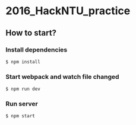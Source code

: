 # 2016_HackNTU_practice

## How to start?

### Install dependencies
```shell
$ npm install
```

### Start webpack and watch file changed
```shell
$ npm run dev
```

### Run server
```shell
$ npm start
```
